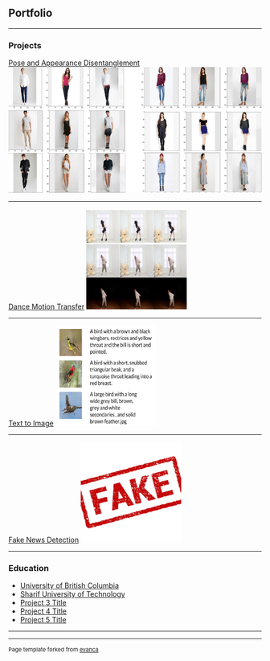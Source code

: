 ## Portfolio

---

### Projects

[Pose and Appearance Disentanglement](/sample_page)
<img src="images/disentangle.png?raw=true" width="600" height="250">

---
[Dance Motion Transfer](/pdf/sample_presentation.pdf)
<img src="images/dance.png?raw=true" width="200" height="200">

---
[Text to Image](http://example.com/)
<img src="images/text.png?raw=true" width="200" height="200">

---
[Fake News Detection](http://example.com/)
<img src="images/fake.jpg?raw=true" width="200" height="200">

---

### Education

- [University of British Columbia](http://example.com/)
- [Sharif University of Technology](http://example.com/)
- [Project 3 Title](http://example.com/)
- [Project 4 Title](http://example.com/)
- [Project 5 Title](http://example.com/)

---




---
<p style="font-size:11px">Page template forked from <a href="https://github.com/evanca/quick-portfolio">evanca</a></p>
<!-- Remove above link if you don't want to attibute -->
